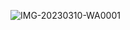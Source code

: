 ![IMG-20230310-WA0001](https://user-images.githubusercontent.com/127498253/224303036-a7332770-b5cf-491a-a644-9b1eb5a9f697.jpg)
